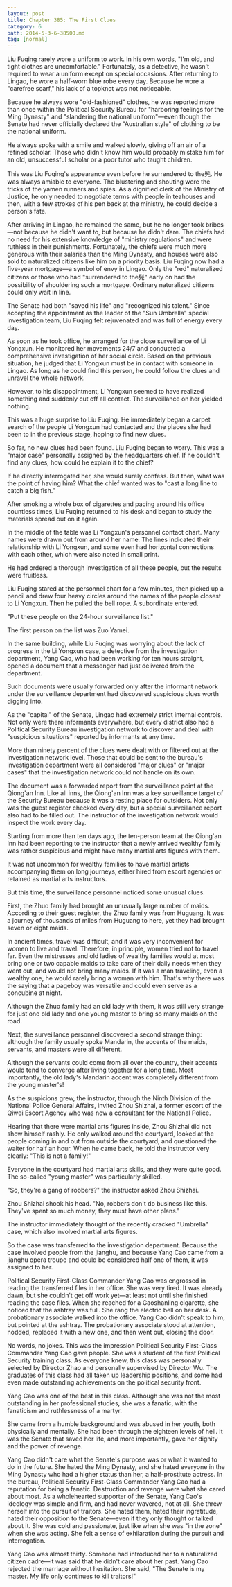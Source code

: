 ```yaml
---
layout: post
title: Chapter 385: The First Clues
category: 6
path: 2014-5-3-6-38500.md
tag: [normal]
---
```


Liu Fuqing rarely wore a uniform to work. In his own words, "I'm old, and tight clothes are uncomfortable." Fortunately, as a detective, he wasn't required to wear a uniform except on special occasions. After returning to Lingao, he wore a half-worn blue robe every day. Because he wore a "carefree scarf," his lack of a topknot was not noticeable.

Because he always wore "old-fashioned" clothes, he was reported more than once within the Political Security Bureau for "harboring feelings for the Ming Dynasty" and "slandering the national uniform"—even though the Senate had never officially declared the "Australian style" of clothing to be the national uniform.

He always spoke with a smile and walked slowly, giving off an air of a refined scholar. Those who didn't know him would probably mistake him for an old, unsuccessful scholar or a poor tutor who taught children.

This was Liu Fuqing's appearance even before he surrendered to the髡. He was always amiable to everyone. The blustering and shouting were the tricks of the yamen runners and spies. As a dignified clerk of the Ministry of Justice, he only needed to negotiate terms with people in teahouses and then, with a few strokes of his pen back at the ministry, he could decide a person's fate.

After arriving in Lingao, he remained the same, but he no longer took bribes—not because he didn't want to, but because he didn't dare. The chiefs had no need for his extensive knowledge of "ministry regulations" and were ruthless in their punishments. Fortunately, the chiefs were much more generous with their salaries than the Ming Dynasty, and houses were also sold to naturalized citizens like him on a priority basis. Liu Fuqing now had a five-year mortgage—a symbol of envy in Lingao. Only the "red" naturalized citizens or those who had "surrendered to the髡" early on had the possibility of shouldering such a mortgage. Ordinary naturalized citizens could only wait in line.

The Senate had both "saved his life" and "recognized his talent." Since accepting the appointment as the leader of the "Sun Umbrella" special investigation team, Liu Fuqing felt rejuvenated and was full of energy every day.

As soon as he took office, he arranged for the close surveillance of Li Yongxun. He monitored her movements 24/7 and conducted a comprehensive investigation of her social circle. Based on the previous situation, he judged that Li Yongxun must be in contact with someone in Lingao. As long as he could find this person, he could follow the clues and unravel the whole network.

However, to his disappointment, Li Yongxun seemed to have realized something and suddenly cut off all contact. The surveillance on her yielded nothing.

This was a huge surprise to Liu Fuqing. He immediately began a carpet search of the people Li Yongxun had contacted and the places she had been to in the previous stage, hoping to find new clues.

So far, no new clues had been found. Liu Fuqing began to worry. This was a "major case" personally assigned by the headquarters chief. If he couldn't find any clues, how could he explain it to the chief?

If he directly interrogated her, she would surely confess. But then, what was the point of having him? What the chief wanted was to "cast a long line to catch a big fish."

After smoking a whole box of cigarettes and pacing around his office countless times, Liu Fuqing returned to his desk and began to study the materials spread out on it again.

In the middle of the table was Li Yongxun's personnel contact chart. Many names were drawn out from around her name. The lines indicated their relationship with Li Yongxun, and some even had horizontal connections with each other, which were also noted in small print.

He had ordered a thorough investigation of all these people, but the results were fruitless.

Liu Fuqing stared at the personnel chart for a few minutes, then picked up a pencil and drew four heavy circles around the names of the people closest to Li Yongxun. Then he pulled the bell rope. A subordinate entered.

"Put these people on the 24-hour surveillance list."

The first person on the list was Zuo Yamei.

In the same building, while Liu Fuqing was worrying about the lack of progress in the Li Yongxun case, a detective from the investigation department, Yang Cao, who had been working for ten hours straight, opened a document that a messenger had just delivered from the department.

Such documents were usually forwarded only after the informant network under the surveillance department had discovered suspicious clues worth digging into.

As the "capital" of the Senate, Lingao had extremely strict internal controls. Not only were there informants everywhere, but every district also had a Political Security Bureau investigation network to discover and deal with "suspicious situations" reported by informants at any time.

More than ninety percent of the clues were dealt with or filtered out at the investigation network level. Those that could be sent to the bureau's investigation department were all considered "major clues" or "major cases" that the investigation network could not handle on its own.

The document was a forwarded report from the surveillance point at the Qiong'an Inn. Like all inns, the Qiong'an Inn was a key surveillance target of the Security Bureau because it was a resting place for outsiders. Not only was the guest register checked every day, but a special surveillance report also had to be filled out. The instructor of the investigation network would inspect the work every day.

Starting from more than ten days ago, the ten-person team at the Qiong'an Inn had been reporting to the instructor that a newly arrived wealthy family was rather suspicious and might have many martial arts figures with them.

It was not uncommon for wealthy families to have martial artists accompanying them on long journeys, either hired from escort agencies or retained as martial arts instructors.

But this time, the surveillance personnel noticed some unusual clues.

First, the Zhuo family had brought an unusually large number of maids. According to their guest register, the Zhuo family was from Huguang. It was a journey of thousands of miles from Huguang to here, yet they had brought seven or eight maids.

In ancient times, travel was difficult, and it was very inconvenient for women to live and travel. Therefore, in principle, women tried not to travel far. Even the mistresses and old ladies of wealthy families would at most bring one or two capable maids to take care of their daily needs when they went out, and would not bring many maids. If it was a man traveling, even a wealthy one, he would rarely bring a woman with him. That's why there was the saying that a pageboy was versatile and could even serve as a concubine at night.

Although the Zhuo family had an old lady with them, it was still very strange for just one old lady and one young master to bring so many maids on the road.

Next, the surveillance personnel discovered a second strange thing: although the family usually spoke Mandarin, the accents of the maids, servants, and masters were all different.

Although the servants could come from all over the country, their accents would tend to converge after living together for a long time. Most importantly, the old lady's Mandarin accent was completely different from the young master's!

As the suspicions grew, the instructor, through the Ninth Division of the National Police General Affairs, invited Zhou Shizhai, a former escort of the Qiwei Escort Agency who was now a consultant for the National Police.

Hearing that there were martial arts figures inside, Zhou Shizhai did not show himself rashly. He only walked around the courtyard, looked at the people coming in and out from outside the courtyard, and questioned the waiter for half an hour. When he came back, he told the instructor very clearly: "This is not a family!"

Everyone in the courtyard had martial arts skills, and they were quite good. The so-called "young master" was particularly skilled.

"So, they're a gang of robbers?" the instructor asked Zhou Shizhai.

Zhou Shizhai shook his head. "No, robbers don't do business like this. They've spent so much money, they must have other plans."

The instructor immediately thought of the recently cracked "Umbrella" case, which also involved martial arts figures.

So the case was transferred to the investigation department. Because the case involved people from the jianghu, and because Yang Cao came from a jianghu opera troupe and could be considered half one of them, it was assigned to her.

Political Security First-Class Commander Yang Cao was engrossed in reading the transferred files in her office. She was very tired. It was already dawn, but she couldn't get off work yet—at least not until she finished reading the case files. When she reached for a Gaoshanling cigarette, she noticed that the ashtray was full. She rang the electric bell on her desk. A probationary associate walked into the office. Yang Cao didn't speak to him, but pointed at the ashtray. The probationary associate stood at attention, nodded, replaced it with a new one, and then went out, closing the door.

No words, no jokes. This was the impression Political Security First-Class Commander Yang Cao gave people. She was a student of the first Political Security training class. As everyone knew, this class was personally selected by Director Zhao and personally supervised by Director Wu. The graduates of this class had all taken up leadership positions, and some had even made outstanding achievements on the political security front.

Yang Cao was one of the best in this class. Although she was not the most outstanding in her professional studies, she was a fanatic, with the fanaticism and ruthlessness of a martyr.

She came from a humble background and was abused in her youth, both physically and mentally. She had been through the eighteen levels of hell. It was the Senate that saved her life, and more importantly, gave her dignity and the power of revenge.

Yang Cao didn't care what the Senate's purpose was or what it wanted to do in the future. She hated the Ming Dynasty, and she hated everyone in the Ming Dynasty who had a higher status than her, a half-prostitute actress. In the bureau, Political Security First-Class Commander Yang Cao had a reputation for being a fanatic. Destruction and revenge were what she cared about most. As a wholehearted supporter of the Senate, Yang Cao's ideology was simple and firm, and had never wavered, not at all. She threw herself into the pursuit of traitors. She hated them, hated their ingratitude, hated their opposition to the Senate—even if they only thought or talked about it. She was cold and passionate, just like when she was "in the zone" when she was acting. She felt a sense of exhilaration during the pursuit and interrogation.

Yang Cao was almost thirty. Someone had introduced her to a naturalized citizen cadre—it was said that he didn't care about her past. Yang Cao rejected the marriage without hesitation. She said, "The Senate is my master. My life only continues to kill traitors!"
